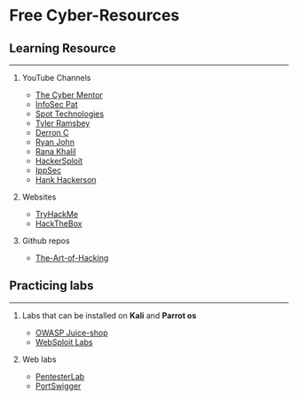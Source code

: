 # Free Cyber-Resources

## Learning Resource
---
1. YouTube Channels
	- [The Cyber Mentor](https://www.youtube.com/@TCMSecurityAcademy)
	- [InfoSec Pat](https://www.youtube.com/@InfoSecPat)
	- [Spot Technologies](https://www.youtube.com/@spottechnologies)
	- [Tyler Ramsbey](https://www.youtube.com/@TylerRamsbey)
	- [Derron C](https://www.youtube.com/@derronc)
	- [Ryan John](https://www.youtube.com/@ryan_phdsec)
	- [Rana Khalil](https://www.youtube.com/@RanaKhalil101)
	- [HackerSploit](https://www.youtube.com/@HackerSploit)
	- [IppSec](https://www.youtube.com/@ippsec)
	- [Hank Hackerson](https://www.youtube.com/@HankHacksHackers)
	
2. Websites
	* [TryHackMe](https://tryhackme.com/)
	* [HackTheBox](https://hackthebox.com/)

3. Github repos
   	* [The-Art-of-Hacking](https://github.com/The-Art-of-Hacking/h4cker)
   	  

## Practicing labs
---
1. Labs that can be installed on **Kali** and **Parrot os**
	- [OWASP Juice-shop](https://github.com/juice-shop/juice-shop)
	- [WebSploit Labs](https://websploit.org/)

2. Web labs
	- [PentesterLab](https://pentesterlab.com/)
	- [PortSwigger](https://portswigger.net/web-security)
